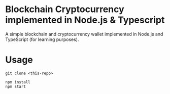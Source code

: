 # Blockchain Cryptocurrency implemented in Node.js & Typescript

A simple blockchain and cryptocurrency wallet implemented in Node.js and TypeScript (for learning purposes).

# Usage

```
git clone <this-repo>

npm install
npm start
```
